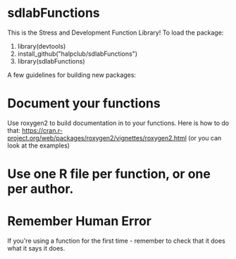 # sdlabFunctions
This is the Stress and Development Function Library! To load the package:

1. library(devtools)
2. install_github("halpclub/sdlabFunctions")
3. library(sdlabFunctions)

A few guidelines for building new packages:

# Document your functions
Use roxygen2 to build documentation in to your functions. Here is how to do that: https://cran.r-project.org/web/packages/roxygen2/vignettes/roxygen2.html (or you can look at the examples)

# Use one R file per function, or one per author.

# Remember Human Error
If you're using a function for the first time - remember to check that it does what it says it does.
